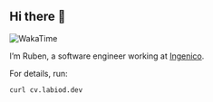 ## Hi there 👋

<!-- WakaTime -->
![WakaTime](https://github-readme-stats.vercel.app/api/wakatime?username=rlabiod&layout=compact)



I’m Ruben, a software engineer working at [Ingenico](https://ingenico.com).

For details, run:

```bash
curl cv.labiod.dev
```
